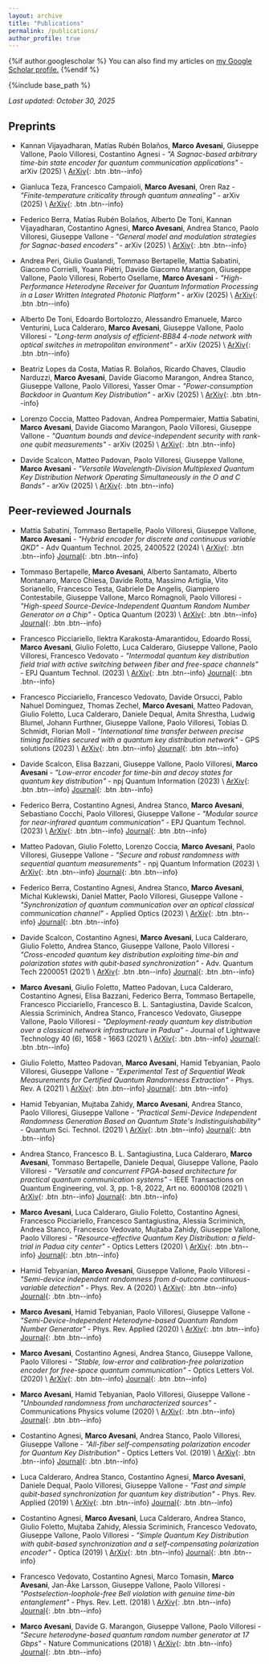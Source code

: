 ```yaml
---
layout: archive
title: "Publications"
permalink: /publications/
author_profile: true
---
```


{%if author.googlescholar %}
  You can also find my articles on <u><a href="{{author.googlescholar}}">my Google Scholar profile</a>.</u>
{%endif %}

{%include base_path %}

*Last updated: October 30, 2025*

## Preprints

* Kannan Vijayadharan, Matías Rubén Bolaños, **Marco Avesani**, Giuseppe Vallone, Paolo Villoresi, Costantino Agnesi - *"A Sagnac-based arbitrary time-bin state encoder for quantum communication applications"* - arXiv (2025) \\
[ArXiv](https://arxiv.org/abs/2506.08971){: .btn .btn--info}

* Gianluca Teza, Francesco Campaioli, **Marco Avesani**, Oren Raz - *"Finite-temperature criticality through quantum annealing"* - arXiv (2025) \\
[ArXiv](https://arxiv.org/abs/2507.07167){: .btn .btn--info}

* Federico Berra, Matías Rubén Bolaños, Alberto De Toni, Kannan Vijayadharan, Costantino Agnesi, **Marco Avesani**, Andrea Stanco, Paolo Villoresi, Giuseppe Vallone - *"General model and modulation strategies for Sagnac-based encoders"* - arXiv (2025) \\
[ArXiv](https://arxiv.org/abs/2510.11873){: .btn .btn--info}

* Andrea Peri, Giulio Gualandi, Tommaso Bertapelle, Mattia Sabatini, Giacomo Corrielli, Yoann Piétri, Davide Giacomo Marangon, Giuseppe Vallone, Paolo Villoresi, Roberto Osellame, **Marco Avesani** - *"High-Performance Heterodyne Receiver for Quantum Information Processing in a Laser Written Integrated Photonic Platform"* - arXiv (2025) \\
[ArXiv](https://arxiv.org/abs/2506.08924){: .btn .btn--info}

* Alberto De Toni, Edoardo Bortolozzo, Alessandro Emanuele, Marco Venturini, Luca Calderaro, **Marco Avesani**, Giuseppe Vallone, Paolo Villoresi - *"Long-term analysis of efficient-BB84 4-node network with optical switches in metropolitan environment"* - arXiv (2025) \\
[ArXiv](https://arxiv.org/abs/2510.16867){: .btn .btn--info}

* Beatriz Lopes da Costa, Matías R. Bolaños, Ricardo Chaves, Claudio Narduzzi, **Marco Avesani**, Davide Giacomo Marangon, Andrea Stanco, Giuseppe Vallone, Paolo Villoresi, Yasser Omar - *"Power-consumption Backdoor in Quantum Key Distribution"* - arXiv (2025) \\
[ArXiv](https://arxiv.org/abs/2503.11767){: .btn .btn--info}

* Lorenzo Coccia, Matteo Padovan, Andrea Pompermaier, Mattia Sabatini, **Marco Avesani**, Davide Giacomo Marangon, Paolo Villoresi, Giuseppe Vallone - *"Quantum bounds and device-independent security with rank-one qubit measurements"* - arXiv (2025) \\
[ArXiv](https://arxiv.org/abs/2503.13282){: .btn .btn--info}

* Davide Scalcon, Matteo Padovan, Paolo Villoresi, Giuseppe Vallone, **Marco Avesani** - *"Versatile Wavelength-Division Multiplexed Quantum Key Distribution Network Operating Simultaneously in the O and C Bands"* - arXiv (2025) \\
[ArXiv](https://arxiv.org/abs/2507.11175){: .btn .btn--info}

## Peer-reviewed Journals

* Mattia Sabatini, Tommaso Bertapelle, Paolo Villoresi, Giuseppe Vallone, **Marco Avesani** - *"Hybrid encoder for discrete and continuous variable QKD"* - Adv Quantum Technol. 2025, 2400522 (2024) \\
[ArXiv](https://arxiv.org/abs/2408.17412){: .btn .btn--info}  [Journal](https://doi.org/10.1002/qute.202400522){: .btn .btn--info}

* Tommaso Bertapelle, **Marco Avesani**, Alberto Santamato, Alberto Montanaro, Marco Chiesa, Davide Rotta, Massimo Artiglia, Vito Sorianello, Francesco Testa, Gabriele De Angelis, Giampiero Contestabile, Giuseppe Vallone, Marco Romagnoli, Paolo Villoresi - *"High-speed Source-Device-Independent Quantum Random Number Generator on a Chip"* - Optica Quantum (2023) \\
[ArXiv](https://arxiv.org/abs/2305.12472){: .btn .btn--info}  [Journal](https://doi.org/10.1364/OPTICAQ.529746){: .btn .btn--info}

* Francesco Picciariello, Ilektra Karakosta-Amarantidou, Edoardo Rossi, **Marco Avesani**, Giulio Foletto, Luca Calderaro, Giuseppe Vallone, Paolo Villoresi, Francesco Vedovato - *"Intermodal quantum key distribution field trial with active switching between fiber and free-space channels"* - EPJ Quantum Technol. (2023) \\
[ArXiv](https://arxiv.org/abs/2310.17441){: .btn .btn--info}  [Journal](https://doi.org/10.1140/epjqt/s40507-025-00306-9){: .btn .btn--info}

* Francesco Picciariello, Francesco Vedovato, Davide Orsucci, Pablo Nahuel Dominguez, Thomas Zechel, **Marco Avesani**, Matteo Padovan, Giulio Foletto, Luca Calderaro, Daniele Dequal, Amita Shrestha, Ludwig Blumel, Johann Furthner, Giuseppe Vallone, Paolo Villoresi, Tobias D. Schmidt, Florian Moll - *"International time transfer between precise timing facilities secured with a quantum key distribution network"* - GPS solutions (2023) \\
[ArXiv](https://arxiv.org/abs/2305.01554){: .btn .btn--info}  [Journal](https://doi.org/10.1007/s10291-023-01580-9){: .btn .btn--info}

* Davide Scalcon, Elisa Bazzani, Giuseppe Vallone, Paolo Villoresi, **Marco Avesani** - *"Low-error encoder for time-bin and decoy states for quantum key distribution"* - npj Quantum Information (2023) \\
[ArXiv](https://arxiv.org/abs/2311.02059){: .btn .btn--info}  [Journal](https://doi.org/10.1038/s41534-024-00923-9){: .btn .btn--info}

* Federico Berra, Costantino Agnesi, Andrea Stanco, **Marco Avesani**, Sebastiano Cocchi, Paolo Villoresi, Giuseppe Vallone - *"Modular source for near-infrared quantum communication"* - EPJ Quantum Technol. (2023) \\
[ArXiv](https://arxiv.org/abs/2301.12882){: .btn .btn--info}  [Journal](https://doi.org/10.1140/epjqt/s40507-023-00185-y){: .btn .btn--info}

* Matteo Padovan, Giulio Foletto, Lorenzo Coccia, **Marco Avesani**, Paolo Villoresi, Giuseppe Vallone - *"Secure and robust randomness with sequential quantum measurements"* - npj Quantum Information (2023) \\
[ArXiv](https://arxiv.org/abs/2309.12286){: .btn .btn--info}  [Journal](https://doi.org/10.1038/s41534-024-00879-w){: .btn .btn--info}

* Federico Berra, Costantino Agnesi, Andrea Stanco, **Marco Avesani**, Michal Kuklewski, Daniel Matter, Paolo Villoresi, Giuseppe Vallone - *"Synchronization of quantum communication over an optical classical communication channel"* - Applied Optics (2023) \\
[ArXiv](https://arxiv.org/abs/2306.17603){: .btn .btn--info}  [Journal](https://doi.org/10.1364/AO.500416){: .btn .btn--info}

* Davide Scalcon, Costantino Agnesi, **Marco Avesani**, Luca Calderaro, Giulio Foletto, Andrea Stanco, Giuseppe Vallone, Paolo Villoresi - *"Cross-encoded quantum key distribution exploiting time-bin and polarization states with qubit-based synchronization"* - Adv. Quantum Tech 2200051 (2021) \\
[ArXiv](https://arxiv.org/abs/2111.13383){: .btn .btn--info}  [Journal](https://doi.org/10.1002/qute.202200051){: .btn .btn--info}

* **Marco Avesani**, Giulio Foletto, Matteo Padovan, Luca Calderaro, Costantino Agnesi, Elisa Bazzani, Federico Berra, Tommaso Bertapelle, Francesco Picciariello, Francesco B. L. Santagiustina, Davide Scalcon, Alessia Scriminich, Andrea Stanco, Francesco Vedovato, Giuseppe Vallone, Paolo Villoresi - *"Deployment-ready quantum key distribution over a classical network infrastructure in Padua"* - Journal of Lightwave Technology 40 (6), 1658 - 1663 (2021) \\
[ArXiv](https://arxiv.org/abs/2109.13558){: .btn .btn--info}  [Journal](https://doi.org/10.1109/JLT.2021.3130447){: .btn .btn--info}

* Giulio Foletto, Matteo Padovan, **Marco Avesani**, Hamid Tebyanian, Paolo Villoresi, Giuseppe Vallone - *"Experimental Test of Sequential Weak Measurements for Certified Quantum Randomness Extraction"* - Phys. Rev. A (2021) \\
[ArXiv](https://arxiv.org/abs/2101.12074){: .btn .btn--info}  [Journal](https://doi.org/10.1103/PhysRevA.103.062206){: .btn .btn--info}

* Hamid Tebyanian, Mujtaba Zahidy, **Marco Avesani**, Andrea Stanco, Paolo Villoresi, Giuseppe Vallone - *"Practical Semi-Device Independent Randomness Generation Based on Quantum State's Indistinguishability"* - Quantum Sci. Technol. (2021) \\
[ArXiv](https://arxiv.org/abs/2104.11137){: .btn .btn--info}  [Journal](https://doi.org/10.1088/2058-9565/ac2047){: .btn .btn--info}

* Andrea Stanco, Francesco B. L. Santagiustina, Luca Calderaro, **Marco Avesani**, Tommaso Bertapelle, Daniele Dequal, Giuseppe Vallone, Paolo Villoresi - *"Versatile and concurrent FPGA-based architecture for practical quantum communication systems"* - IEEE Transactions on Quantum Engineering, vol. 3, pp. 1-8, 2022,
  Art no. 6000108 (2021) \\
[ArXiv](https://arxiv.org/abs/2107.01857){: .btn .btn--info}  [Journal](https://doi.org/10.1109/TQE.2022.3143997){: .btn .btn--info}

* **Marco Avesani**, Luca Calderaro, Giulio Foletto, Costantino Agnesi, Francesco Picciariello, Francesco Santagiustina, Alessia Scriminich, Andrea Stanco, Francesco Vedovato, Mujtaba Zahidy, Giuseppe Vallone, Paolo Villoresi - *"Resource-effective Quantum Key Distribution: a field-trial in Padua city center"* - Optics Letters (2020) \\
[ArXiv](https://arxiv.org/abs/2012.08457){: .btn .btn--info}  [Journal](https://doi.org/10.1364/OL.422890){: .btn .btn--info}

* Hamid Tebyanian, **Marco Avesani**, Giuseppe Vallone, Paolo Villoresi - *"Semi-device independent randomness from d-outcome continuous-variable detection"* - Phys. Rev. A (2020) \\
[ArXiv](https://arxiv.org/abs/2009.08897){: .btn .btn--info}  [Journal](https://doi.org/10.1103/PhysRevA.104.062424){: .btn .btn--info}

* **Marco Avesani**, Hamid Tebyanian, Paolo Villoresi, Giuseppe Vallone - *"Semi-Device-Independent Heterodyne-based Quantum Random Number Generator"* - Phys. Rev. Applied (2020) \\
[ArXiv](https://arxiv.org/abs/2004.08344){: .btn .btn--info}  [Journal](https://doi.org/10.1103/PhysRevApplied.15.034034){: .btn .btn--info}

* **Marco Avesani**, Costantino Agnesi, Andrea Stanco, Giuseppe Vallone, Paolo Villoresi - *"Stable, low-error and calibration-free polarization encoder for free-space quantum communication"* - Optics Letters Vol. (2020) \\
[ArXiv](https://arxiv.org/abs/2004.11877){: .btn .btn--info}  [Journal](https://doi.org/10.1364/OL.396412){: .btn .btn--info}

* **Marco Avesani**, Hamid Tebyanian, Paolo Villoresi, Giuseppe Vallone - *"Unbounded randomness from uncharacterized sources"* - Communications Physics volume (2020) \\
[ArXiv](https://arxiv.org/abs/2010.05798){: .btn .btn--info}  [Journal](https://doi.org/10.1038/s42005-022-01038-3){: .btn .btn--info}

* Costantino Agnesi, **Marco Avesani**, Andrea Stanco, Paolo Villoresi, Giuseppe Vallone - *"All-fiber self-compensating polarization encoder for Quantum Key Distribution"* - Optics Letters Vol. (2019) \\
[ArXiv](https://arxiv.org/abs/1903.00696){: .btn .btn--info}  [Journal](https://doi.org/10.1364/OL.44.002398){: .btn .btn--info}

* Luca Calderaro, Andrea Stanco, Costantino Agnesi, **Marco Avesani**, Daniele Dequal, Paolo Villoresi, Giuseppe Vallone - *"Fast and simple qubit-based synchronization for quantum key distribution"* - Phys. Rev. Applied (2019) \\
[ArXiv](https://arxiv.org/abs/1909.12050){: .btn .btn--info}  [Journal](https://doi.org/10.1103/PhysRevApplied.13.054041){: .btn .btn--info}

* Costantino Agnesi, **Marco Avesani**, Luca Calderaro, Andrea Stanco, Giulio Foletto, Mujtaba Zahidy, Alessia Scriminich, Francesco Vedovato, Giuseppe Vallone, Paolo Villoresi - *"Simple Quantum Key Distribution with qubit-based synchronization and a self-compensating polarization encoder"* - Optica (2019) \\
[ArXiv](https://arxiv.org/abs/1909.12703){: .btn .btn--info}  [Journal](https://doi.org/10.1364/OPTICA.381013){: .btn .btn--info}

* Francesco Vedovato, Costantino Agnesi, Marco Tomasin, **Marco Avesani**, Jan-Åke Larsson, Giuseppe Vallone, Paolo Villoresi - *"Postselection-loophole-free Bell violation with genuine time-bin entanglement"* - Phys. Rev. Lett. (2018) \\
[ArXiv](https://arxiv.org/abs/1804.10150){: .btn .btn--info}  [Journal](https://doi.org/10.1103/PhysRevLett.121.190401){: .btn .btn--info}

* **Marco Avesani**, Davide G. Marangon, Giuseppe Vallone, Paolo Villoresi - *"Secure heterodyne-based quantum random number generator at 17 Gbps"* - Nature Communications (2018) \\
[ArXiv](https://arxiv.org/abs/1801.04139){: .btn .btn--info}  [Journal](https://doi.org/10.1038/s41467-018-07585-0){: .btn .btn--info}


